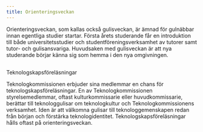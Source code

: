 ```yaml
---
title: Orienteringsveckan
---
```




Orienteringsveckan, som kallas också gulisveckan, är ämnad för gulnäbbar innan egentliga studier startar. Första årets studerande får en introduktion till både universitetsstudier och studentföreningsverksamhet av tutorer samt tutor- och gulisansvariga. Huvudsaken med gulisveckan är att nya studerande börjar känna sig som hemma i den nya omgivningen.

## 

Teknologskapsföreläsningar


Teknologkommissionen erbjuder sina medlemmar en chans för teknologskapsföreläsningar. En av Teknologkommissionen styrelsemedlemmar, oftast kulturkommissarie eller huvudkommissarie, berättar till teknologgulisar om teknologkultur och Teknologkommissionens verksamhet. Iden är att välkomna gulisar till teknologgemenskapen redan från början och förstärka teknologidentitet. Teknologskapsföreläsningar hålls oftast på orienteringsveckan.
